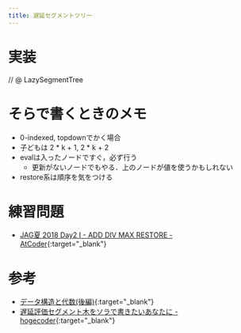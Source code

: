 ```yaml
---
title: 遅延セグメントツリー
---
```


# 実装

// @ LazySegmentTree

# そらで書くときのメモ

* 0-indexed, topdownでかく場合
* 子どもは 2 * k + 1, 2 * k + 2
* evalは入ったノードですぐ，必ず行う
  * 更新がないノードでもやる．上のノードが値を使うかもしれない
* restore系は順序を気をつける

# 練習問題

* [JAG夏 2018 Day2 I - ADD DIV MAX RESTORE - AtCoder](https://atcoder.jp/contests/jag2018summer-day2/tasks/jag2018summer_day2_i){:target="_blank"}<!--_-->

# 参考

* [データ構造と代数(後編)](https://tomcatowl.github.io/post/ds-and-alg-2/){:target="_blank"}<!--_-->
* [遅延評価セグメント木をソラで書きたいあなたに - hogecoder](https://atcoder.jp/contests/jag2018summer-day2/tasks/jag2018summer_day2_i){:target="_blank"}<!--_-->

